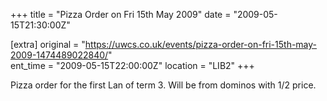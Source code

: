 +++
title = "Pizza Order on Fri 15th May 2009"
date = "2009-05-15T21:30:00Z"

[extra]
original = "https://uwcs.co.uk/events/pizza-order-on-fri-15th-may-2009-1474489022840/"    
ent_time = "2009-05-15T22:00:00Z"
location = "LIB2"
+++

Pizza order for the first Lan of term 3. Will be from dominos with 1/2 price.

